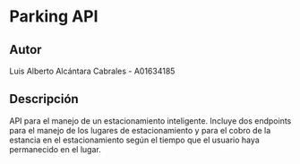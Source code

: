 # Parking API

## Autor 
Luis Alberto Alcántara Cabrales - A01634185

## Descripción
API para el manejo de un estacionamiento inteligente. Incluye dos endpoints para el manejo de los lugares de estacionamiento y para el cobro de la estancia en el estacionamiento según el tiempo que el usuario haya permanecido en el lugar. 
